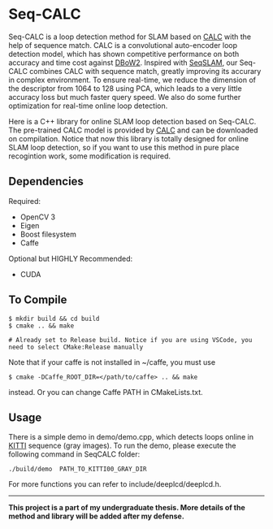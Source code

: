 # Seq-CALC

Seq-CALC is a loop detection method for SLAM based on [CALC](https://github.com/rpng/calc) with the help of sequence match. CALC is a convolutional auto-encoder loop detection model, which has shown competitive performance on both accuracy and time cost against [DBoW2](https://github.com/dorian3d/DBoW2). Inspired with [SeqSLAM](http://www.cim.mcgill.ca/~dudek/417/Resources/seqslam-milford.pdf), our Seq-CALC combines CALC with  sequence match, greatly improving its accurary in complex environment. To ensure real-time, we reduce the dimension of the descriptor from 1064 to 128 using PCA, which leads to a very little accuracy loss but much faster query speed.  We also do some further optimization for real-time online loop detection.

Here is a  C++ library for online SLAM loop detection based on Seq-CALC. The pre-trained CALC model is provided by [CALC](https://github.com/rpng/calc) and can be downloaded on compilation. Notice that now this library is totally designed for online SLAM loop detection, so if you want to use this method in pure place recogintion work, some modification is required.

## Dependencies

Required:
- OpenCV 3
- Eigen
- Boost filesystem
- Caffe 

Optional but HIGHLY Recommended:
- CUDA

## To Compile

```
$ mkdir build && cd build
$ cmake .. && make 

# Already set to Release build. Notice if you are using VSCode, you need to select CMake:Release manually 
```

Note that if your caffe is not installed in ~/caffe, you must use 

```
$ cmake -DCaffe_ROOT_DIR=</path/to/caffe> .. && make
```
instead. Or you can change Caffe PATH  in CMakeLists.txt.

## Usage
There is a simple demo in demo/demo.cpp, which detects loops online in [KITTI](http://www.cvlibs.net/datasets/kitti/eval_odometry.php) sequence (gray images). To run the demo, please execute the following command in SeqCALC folder:
```
./build/demo  PATH_TO_KITTI00_GRAY_DIR
```
For more functions you can refer to include/deeplcd/deeplcd.h.

---
**This project is a part of my undergraduate thesis. More details of the method and library will be added after my defense.**